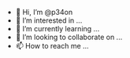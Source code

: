 - 👋 Hi, I’m @p34on
- 👀 I’m interested in ...
- 🌱 I’m currently learning ...
- 💞️ I’m looking to collaborate on ...
- 📫 How to reach me ...

<!---
p34on/p34on is a ✨ special ✨ repository because its `README.md` (this file) appears on your GitHub profile.
You can click the Preview link to take a look at your changes.
--->

